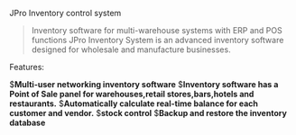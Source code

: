 JPro Inventory control system

> Inventory software for multi-warehouse systems with ERP and POS functions
JPro Inventory System is an advanced inventory software designed for wholesale and manufacture businesses.

Features:

$**Multi-user networking inventory software**
$**Inventory software has a Point of Sale panel for warehouses,retail stores,bars,hotels and restaurants.**
$**Automatically calculate real-time balance for each customer and vendor.**
$**stock control**
$**Backup and restore the inventory database**